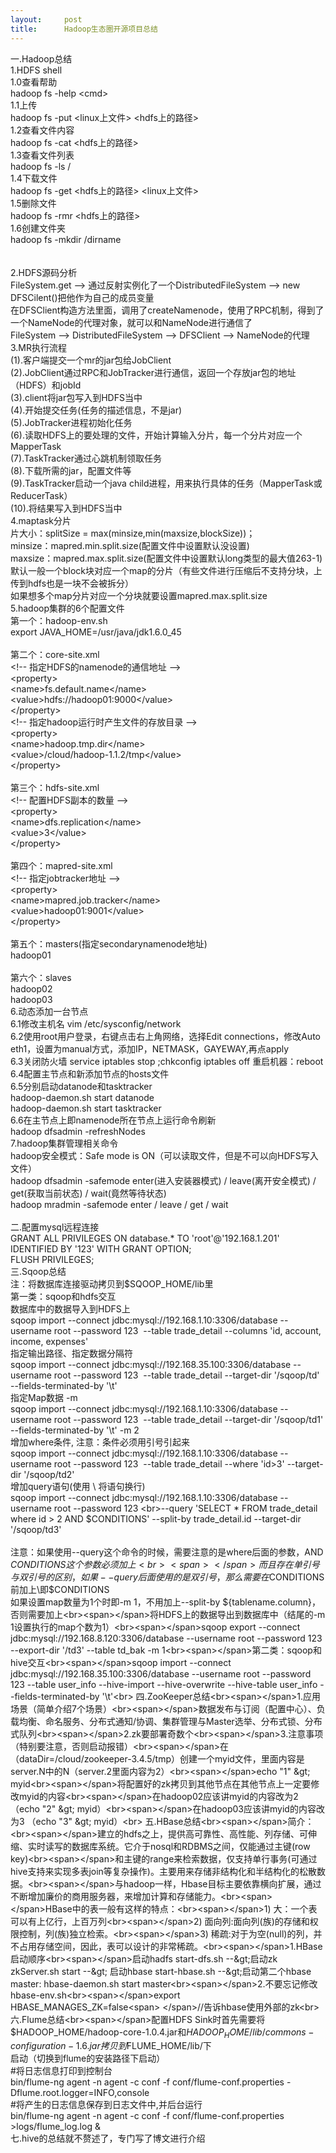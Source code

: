 ```yaml
---
layout:     post
title:      Hadoop生态圈开源项目总结
---
```

<div id="article_content" class="article_content clearfix csdn-tracking-statistics" data-pid="blog" data-mod="popu_307" data-dsm="post">
								            <link rel="stylesheet" href="https://csdnimg.cn/release/phoenix/template/css/ck_htmledit_views-f76675cdea.css">
						<div class="htmledit_views" id="content_views">
                
一.Hadoop总结<br>
1.HDFS shell<br><span></span>1.0查看帮助<br><span></span>hadoop fs -help &lt;cmd&gt;<br><span></span>1.1上传<br><span></span>hadoop fs -put &lt;linux上文件&gt; &lt;hdfs上的路径&gt;<br><span></span>1.2查看文件内容<br><span></span>hadoop fs -cat &lt;hdfs上的路径&gt;<br><span></span>1.3查看文件列表<br><span></span>hadoop fs -ls /<br><span></span>1.4下载文件<br><span></span>hadoop fs -get &lt;hdfs上的路径&gt; &lt;linux上文件&gt;<br><span></span>1.5删除文件<br><span></span>hadoop fs -rmr &lt;hdfs上的路径&gt;<br><span></span>1.6创建文件夹<br><span></span>hadoop fs -mkdir /dirname<br><br><br>
2.HDFS源码分析<br><span></span>FileSystem.get --&gt; 通过反射实例化了一个DistributedFileSystem --&gt; new DFSCilent()把他作为自己的成员变量<br><span></span>在DFSClient构造方法里面，调用了createNamenode，使用了RPC机制，得到了一个NameNode的代理对象，就可以和NameNode进行通信了<br><span></span>FileSystem --&gt; DistributedFileSystem --&gt; DFSClient --&gt; NameNode的代理<br>
3.MR执行流程<br><span></span>(1).客户端提交一个mr的jar包给JobClient<br><span></span>(2).JobClient通过RPC和JobTracker进行通信，返回一个存放jar包的地址（HDFS）和jobId<br><span></span>(3).client将jar包写入到HDFS当中<br><span></span>(4).开始提交任务(任务的描述信息，不是jar)<br><span></span>(5).JobTracker进程初始化任务<br><span></span>(6).读取HDFS上的要处理的文件，开始计算输入分片，每一个分片对应一个MapperTask<br><span></span>(7).TaskTracker通过心跳机制领取任务<br><span></span>(8).下载所需的jar，配置文件等<br><span></span>(9).TaskTracker启动一个java child进程，用来执行具体的任务（MapperTask或ReducerTask）<br><span></span>(10).将结果写入到HDFS当中<br>
4.maptask分片<br><span></span>片大小：splitSize = max(minsize,min(maxsize,blockSize))；<br><span></span>minsize：mapred.min.split.size(配置文件中设置默认没设置)<br><span></span>maxsize：mapred.max.split.size(配置文件中设置默认long类型的最大值263-1)<br><span></span>默认一般一个block块对应一个map的分片（有些文件进行压缩后不支持分块，上传到hdfs也是一块不会被拆分）<br><span></span>如果想多个map分片对应一个分块就要设置mapred.max.split.size<br>
5.hadoop集群的6个配置文件<br><span></span>第一个：hadoop-env.sh <br><span></span>export JAVA_HOME=/usr/java/jdk1.6.0_45<br><span></span><br><span></span>第二个：core-site.xml<br><span></span>&lt;!-- 指定HDFS的namenode的通信地址 --&gt;<br><span></span>&lt;property&gt;<br><span></span>&lt;name&gt;fs.default.name&lt;/name&gt;<br><span></span>&lt;value&gt;hdfs://hadoop01:9000&lt;/value&gt;<br><span></span>&lt;/property&gt;<br><span></span>&lt;!-- 指定hadoop运行时产生文件的存放目录 --&gt;<br><span></span>&lt;property&gt;<br><span></span>&lt;name&gt;hadoop.tmp.dir&lt;/name&gt;<br><span></span>&lt;value&gt;/cloud/hadoop-1.1.2/tmp&lt;/value&gt;<br><span></span>&lt;/property&gt;<br><span></span><br><span></span>第三个：hdfs-site.xml<br><span></span>&lt;!-- 配置HDFS副本的数量 --&gt;<br><span></span>&lt;property&gt;<br><span></span>&lt;name&gt;dfs.replication&lt;/name&gt;<br><span></span>&lt;value&gt;3&lt;/value&gt;<br><span></span>&lt;/property&gt;<br><span></span><br><span></span>第四个：mapred-site.xml<br><span></span>&lt;!-- 指定jobtracker地址 --&gt;<br><span></span>&lt;property&gt;<br><span></span>&lt;name&gt;mapred.job.tracker&lt;/name&gt;<br><span></span>&lt;value&gt;hadoop01:9001&lt;/value&gt;<br><span></span>&lt;/property&gt;<br><span></span><br><span></span>第五个：masters(指定secondarynamenode地址)<br><span></span>hadoop01<br><span></span><br><span></span>第六个：slaves<br><span></span>hadoop02<br><span></span>hadoop03 <br>
6.动态添加一台节点<br><span></span>6.1修改主机名 vim /etc/sysconfig/network<br><span></span>6.2使用root用户登录，右键点击右上角网络，选择Edit connections，修改Auto eth1，设置为manual方式，添加IP，NETMASK，GAYEWAY,再点apply<br><span></span>6.3关闭防火墙 service iptables stop ;chkconfig iptables off 重启机器：reboot<br><span></span>6.4配置主节点和新添加节点的hosts文件<br><span></span>6.5分别启动datanode和tasktracker<br><span></span>hadoop-daemon.sh start datanode<br><span></span>hadoop-daemon.sh start tasktracker<br><span></span>6.6在主节点上即namenode所在节点上运行命令刷新<br><span></span>hadoop dfsadmin -refreshNodes<br>
7.hadoop集群管理相关命令<br><span></span>hadoop安全模式：Safe mode is ON（可以读取文件，但是不可以向HDFS写入文件）<br><span></span>hadoop dfsadmin -safemode enter(进入安装器模式) / leave(离开安全模式) / get(获取当前状态) / wait(竟然等待状态)<br><span></span>hadoop mradmin -safemode enter / leave / get / wait <br><span></span><br>
二.配置mysql远程连接<br><span></span>GRANT ALL PRIVILEGES ON database.* TO 'root'@'192.168.1.201' IDENTIFIED BY '123' WITH GRANT OPTION;<br><span></span>FLUSH PRIVILEGES; <br>
三.Sqoop总结<br><span></span>注：将数据库连接驱动拷贝到$SQOOP_HOME/lib里<br><span></span>第一类：sqoop和hdfs交互<br><span></span>数据库中的数据导入到HDFS上<br><span></span>sqoop import --connect jdbc:mysql://192.168.1.10:3306/database --username root --password 123  --table trade_detail --columns 'id, account, income, expenses'<br><span></span>指定输出路径、指定数据分隔符<br><span></span>sqoop import --connect jdbc:mysql://192.168.35.100:3306/database --username root --password 123  --table trade_detail --target-dir '/sqoop/td' --fields-terminated-by '\t'<br><span></span>指定Map数据 -m <br><span></span>sqoop import --connect jdbc:mysql://192.168.1.10:3306/database --username root --password 123  --table trade_detail --target-dir '/sqoop/td1' --fields-terminated-by '\t' -m 2<br><span></span>增加where条件, 注意：条件必须用引号引起来<br><span></span>sqoop import --connect jdbc:mysql://192.168.1.10:3306/database --username root --password 123  --table trade_detail --where 'id&gt;3' --target-dir '/sqoop/td2' <br><span></span>增加query语句(使用 \ 将语句换行)<br><span></span>sqoop import --connect jdbc:mysql://192.168.1.10:3306/database --username root --password 123 \<br><span></span>--query 'SELECT * FROM trade_detail where id &gt; 2 AND $CONDITIONS' --split-by trade_detail.id --target-dir '/sqoop/td3'<br><span></span><br><span></span>注意：如果使用--query这个命令的时候，需要注意的是where后面的参数，AND $CONDITIONS这个参数必须加上<br><span></span>而且存在单引号与双引号的区别，如果--query后面使用的是双引号，那么需要在$CONDITIONS前加上\即\$CONDITIONS<br><span></span>如果设置map数量为1个时即-m 1，不用加上--split-by ${tablename.column}，否则需要加上<br><span></span>将HDFS上的数据导出到数据库中（结尾的-m 1设置执行的map个数为1）<br><span></span>sqoop export --connect jdbc:mysql://192.168.8.120:3306/database --username root --password 123 --export-dir '/td3' --table td_bak -m 1<br><span></span>第二类：sqoop和hive交互<br><span></span>sqoop import --connect jdbc:mysql://192.168.35.100:3306/database --username root --password 123 --table user_info --hive-import --hive-overwrite --hive-table user_info --fields-terminated-by '\t'<br>
四.ZooKeeper总结<br><span></span>1.应用场景（简单介绍7个场景）<br><span></span>数据发布与订阅（配置中心）、负载均衡、命名服务、分布式通知/协调、集群管理与Master选举、分布式锁、分布式队列<br><span></span>2.zk要部署奇数个<br><span></span>3.注意事项（特别要注意，否则启动报错）<br><span></span>在（dataDir=/cloud/zookeeper-3.4.5/tmp）创建一个myid文件，里面内容是server.N中的N（server.2里面内容为2）<br><span></span>echo "1" &gt; myid<br><span></span>将配置好的zk拷贝到其他节点在其他节点上一定要修改myid的内容<br><span></span>在hadoop02应该讲myid的内容改为2 （echo "2" &gt; myid）<br><span></span>在hadoop03应该讲myid的内容改为3 （echo "3" &gt; myid）<br>
五.HBase总结<br><span></span>简介：<br><span></span>建立的hdfs之上，提供高可靠性、高性能、列存储、可伸缩、实时读写的数据库系统。它介于nosql和RDBMS之间，仅能通过主键(row key)<br><span></span>和主键的range来检索数据，仅支持单行事务(可通过hive支持来实现多表join等复杂操作)。主要用来存储非结构化和半结构化的松散数据。<br><span></span>与hadoop一样，Hbase目标主要依靠横向扩展，通过不断增加廉价的商用服务器，来增加计算和存储能力。<br><span></span>HBase中的表一般有这样的特点：<br><span></span>1) 大：一个表可以有上亿行，上百万列<br><span></span>2) 面向列:面向列(族)的存储和权限控制，列(族)独立检索。<br><span></span>3) 稀疏:对于为空(null)的列，并不占用存储空间，因此，表可以设计的非常稀疏。<br><span></span>1.HBase启动顺序<br><span></span>启动hadfs start-dfs.sh --&gt;启动zk zkServer.sh start --&gt; 启动hbase start-hbase.sh --&gt;启动第二个hbase master: hbase-daemon.sh start master<br><span></span>2.不要忘记修改hbase-env.sh<br><span></span>export HBASE_MANAGES_ZK=false<span>
</span>//告诉hbase使用外部的zk<br>
六.Flume总结<br><span></span>配置HDFS Sink时首先需要将$HADOOP_HOME/hadoop-core-1.0.4.jar和$HADOOP_HOME/lib/commons-configuration-1.6.jar拷贝到$FLUME_HOME/lib/下<br><span></span>启动（切换到flume的安装路径下启动）<br><span></span>#将日志信息打印到控制台<br><span></span>bin/flume-ng agent -n agent -c conf -f conf/flume-conf.properties -Dflume.root.logger=INFO,console<br><span></span>#将产生的日志信息保存到日志文件中,并后台运行<br><span></span>bin/flume-ng agent -n agent -c conf -f conf/flume-conf.properties &gt;logs/flume_log.log &amp;<br>
七.hive的总结就不赘述了，专门写了博文进行介绍<br><span></span><br><span></span><br><span></span><br><span></span><br><span></span><br><br><br><br><br><span></span>
            </div>
                </div>